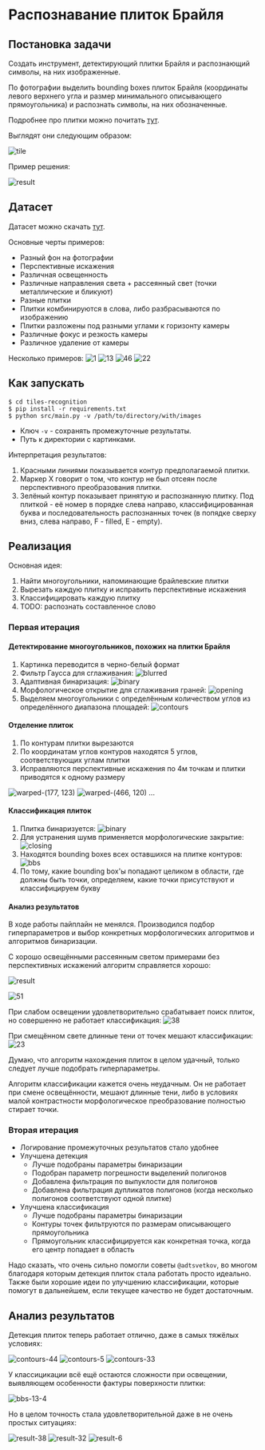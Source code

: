 # Распознавание плиток Брайля

## Постановка задачи

Создать инструмент, детектирующий плитки Брайля и распознающий символы, на них изображенные.

По фотографии выделить bounding boxes плиток Брайля (координаты левого верхнего угла и размер минимального описывающего прямоугольника) и распознать символы, на них обозначенные.

Подробнее про плитки можно почитать [тут](https://github.com/braille-systems/braille-trainer/wiki/tiles).

Выглядят они следующим образом:

![tile](https://user-images.githubusercontent.com/23435506/73558793-f53c2780-4464-11ea-965e-adbd76a7a998.JPG)

Пример решения:

![result](https://user-images.githubusercontent.com/25281147/111088052-4195da00-8536-11eb-8b6d-84635c324fca.png)

## Датасет

Датасет можно скачать [тут](https://disk.yandex.ru/d/vS5nZHeK9lezeQ?w=1).

Основные черты примеров:

- Разный фон на фотографии
- Перспективные искажения
- Различная освещенность
- Различные направления света + рассеянный свет (точки металлические и бликуют)
- Разные плитки
- Плитки комбинируются в слова, либо разбрасываются по изображению
- Плитки разложены под разными углами к горизонту камеры
- Различные фокус и резкость камеры
- Различное удаление от камеры

Несколько примеров:
![1](https://user-images.githubusercontent.com/25281147/112543634-15e0e280-8dc7-11eb-9d48-f822883d79a6.jpg)
![13](https://user-images.githubusercontent.com/25281147/112543647-1aa59680-8dc7-11eb-8a97-82ffeda6a0c9.jpg)
![46](https://user-images.githubusercontent.com/25281147/112543669-21340e00-8dc7-11eb-83ad-3089f0ce3570.jpg)
![22](https://user-images.githubusercontent.com/25281147/112543683-26915880-8dc7-11eb-8c6f-fe7b415ddc2d.jpg)

## Как запускать

```
$ cd tiles-recognition
$ pip install -r requirements.txt
$ python src/main.py -v /path/to/directory/with/images
```

* Ключ `-v` - сохранять промежуточные результаты.
* Путь к директории с картинками.

Интерпретация результатов:

1. Красными линиями показывается контур предполагаемой плитки.
2. Маркер Х говорит о том, что контур не был отсеян после перспективного преобразования плитки.
3. Зелёный контур показывает принятую и распознанную плитку. Под плиткой - её номер в порядке слева направо, классифицированная буква и последовательность распознанных точек (в попядке сверху вниз, слева направо, F - filled, E - empty).

## Реализация

Основная идея:

1. Найти многоугольники, напоминающие брайлевские плитки
2. Вырезать каждую плитку и исправить перспективные искажения
3. Классифицировать каждую плитку
4. TODO: распознать составленное слово

### Первая итерация

#### Детектирование многоугольников, похожих на плитки Брайля

1. Картинка переводится в черно-белый формат
2. Фильтр Гаусса для сглаживания: ![blurred](https://user-images.githubusercontent.com/25281147/112550545-97893e00-8dd0-11eb-84ed-883a690a1397.png)
3. Адаптивная бинаризация: ![binary](https://user-images.githubusercontent.com/25281147/112550668-c4d5ec00-8dd0-11eb-8e65-d20c0e809f91.png)
4. Морфологическое открытие для сглаживания граней: ![opening](https://user-images.githubusercontent.com/25281147/112550763-ef27a980-8dd0-11eb-9356-d70170e5acd1.png)
5. Выделяем многоугольники с определённым количеством углов из определённого диапазона площадей: ![contours](https://user-images.githubusercontent.com/25281147/112550904-239b6580-8dd1-11eb-81f2-c8ce38571a42.png)

#### Отделение плиток

1. По контурам плитки вырезаются
2. По координатам углов контуров находятся 5 углов, соответствующих углам плитки
3. Исправляются перспективные искажения по 4м точкам и плитки приводятся к одному размеру

![warped-(177, 123)](https://user-images.githubusercontent.com/25281147/112551169-9ad0f980-8dd1-11eb-8801-cf6b797a7eef.png)
![warped-(466, 120)](https://user-images.githubusercontent.com/25281147/112551190-a58b8e80-8dd1-11eb-8831-37c5c359995a.png)
...

#### Классификация плиток

1. Плитка бинаризуется: ![binary](https://user-images.githubusercontent.com/25281147/112551515-2ba7d500-8dd2-11eb-8b63-ae47c6ccaaf9.png)
2. Для устранения шумв применяется морфологические закрытие: ![closing](https://user-images.githubusercontent.com/25281147/112551558-3f533b80-8dd2-11eb-8a03-ec2a00629ad7.png)
3. Находятся bounding boxes всех оставшихся на плитке контуров: ![bbs](https://user-images.githubusercontent.com/25281147/112551631-5d20a080-8dd2-11eb-85ae-5ea6e2417002.png)
4. По тому, какие bounding box'ы попадают целиком в области, где должны быть точки, определяем, какие точки присутствуют и классифицируем букву

#### Анализ результатов

В ходе работы пайплайн не менялся.
Производился подбор гиперпараметров и выбор конкретных морфологических алгоритмов и алгоритмов бинаризации.

С хорошо освещёнными рассеянным светом примерами без перспективных искажений алгоритм справляется хорошо:

![result](https://user-images.githubusercontent.com/25281147/112552050-34e57180-8dd3-11eb-9157-e1dcdf1b1ea4.png)

![51](https://user-images.githubusercontent.com/25281147/112552599-264b8a00-8dd4-11eb-8763-8d719b082048.png)

При слабом освещении удовлетворительно срабатывает поиск плиток, но совершенно не работает классификация:
![38](https://user-images.githubusercontent.com/25281147/112552456-e7b5cf80-8dd3-11eb-906a-d44acf81c664.png)

При смещённом свете длинные тени от точек мешают классификации:
![23](https://user-images.githubusercontent.com/25281147/112552725-509d4780-8dd4-11eb-86df-af5713290fed.png)

Думаю, что алгоритм нахождения плиток в целом удачный, только следует лучше подобрать гиперпараметры.

Алгоритм классификации кажется очень неудачным.
Он не работает при смене освещённости, мешают длинные тени, либо в условиях малой контрастности морфологическое преобразование полностью стирает точки.

### Вторая итерация

* Логирование промежуточных результатов стало удобнее
* Улучшена детекция
  * Лучше подобраны параметры бинаризации
  * Подобран параметр погрешности выделений полигонов
  * Добавлена фильтрация по выпуклости для полигонов
  * Добавлена фильтрация дупликатов полигонов (когда несколько полигонов соответствуют одной плитке)
* Улучшена классификация
  * Лучше подобраны параметры бинаризации
  * Контуры точек фильтруются по размерам описывающего прямоугольника
  * Прямоугольник классифицируется как конкретная точка, когда его центр попадает в область

Надо сказать, что очень сильно помогли советы `@adtsvetkov`, во многом благодаря которым детекция плиток стала работать просто идеально.
Также были хорошие идеи по улучшению классификации, которые помогут в дальнейшем, если текущее качество не будет достаточным.

## Анализ результатов

Детекция плиток теперь работает отлично, даже в самых тяжёлых условиях:

![contours-44](https://user-images.githubusercontent.com/25281147/113506731-448d5480-954f-11eb-864c-d77d19eb879b.png)
![contours-5](https://user-images.githubusercontent.com/25281147/113506741-4e16bc80-954f-11eb-859c-c7fcf198c46c.png)
![contours-33](https://user-images.githubusercontent.com/25281147/113506761-6d154e80-954f-11eb-8495-1026af62b979.png)

У классицикации всё ещё остаются сложности при освещении, выявляющем особенности фактуры поверхности плитки:

![bbs-13-4](https://user-images.githubusercontent.com/25281147/113506859-df862e80-954f-11eb-8e95-8014ea45a48d.png)

Но в целом точность стала удовлетворительной даже в не очень простых ситуациях:

![result-38](https://user-images.githubusercontent.com/25281147/113506894-1d835280-9550-11eb-952b-350cd7791406.png)
![result-32](https://user-images.githubusercontent.com/25281147/113506896-22480680-9550-11eb-9740-f61362265be0.png)
![result-6](https://user-images.githubusercontent.com/25281147/113506905-2a07ab00-9550-11eb-952a-b1f7d7486065.png)
